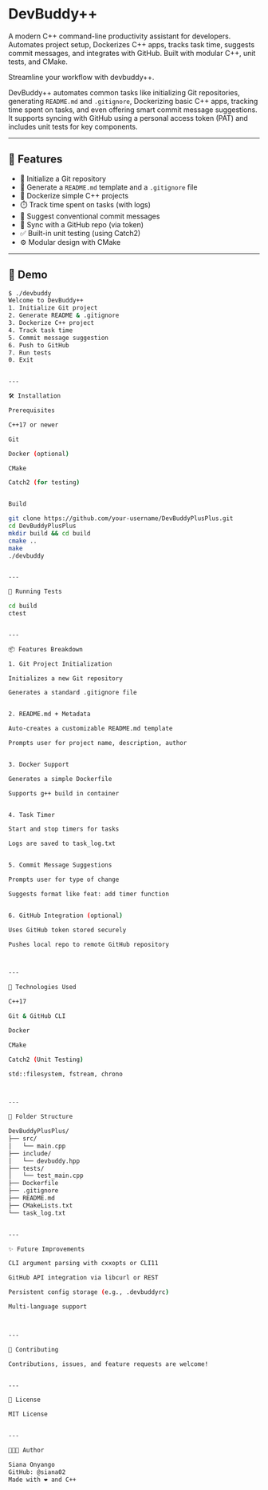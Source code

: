 # DevBuddy++
A modern C++ command-line productivity assistant for developers. Automates project setup, Dockerizes C++ apps, tracks task time, suggests commit messages, and integrates with GitHub. Built with modular C++, unit tests, and CMake.

Streamline your workflow with devbuddy++.

DevBuddy++ automates common tasks like initializing Git repositories, generating `README.md` and `.gitignore`, Dockerizing basic C++ apps, tracking time spent on tasks, and even offering smart commit message suggestions. It supports syncing with GitHub using a personal access token (PAT) and includes unit tests for key components.

---

## 🚀 Features

- 📁 Initialize a Git repository
- 📄 Generate a `README.md` template and a `.gitignore` file
- 🐳 Dockerize simple C++ projects
- ⏱️ Track time spent on tasks (with logs)
- 💬 Suggest conventional commit messages
- 🔗 Sync with a GitHub repo (via token)
- ✅ Built-in unit testing (using Catch2)
- ⚙️ Modular design with CMake

---

## 📸 Demo

```bash
$ ./devbuddy
Welcome to DevBuddy++
1. Initialize Git project
2. Generate README & .gitignore
3. Dockerize C++ project
4. Track task time
5. Commit message suggestion
6. Push to GitHub
7. Run tests
0. Exit


---

🛠️ Installation

Prerequisites

C++17 or newer

Git

Docker (optional)

CMake

Catch2 (for testing)


Build

git clone https://github.com/your-username/DevBuddyPlusPlus.git
cd DevBuddyPlusPlus
mkdir build && cd build
cmake ..
make
./devbuddy


---

🧪 Running Tests

cd build
ctest


---

📦 Features Breakdown

1. Git Project Initialization

Initializes a new Git repository

Generates a standard .gitignore file


2. README.md + Metadata

Auto-creates a customizable README.md template

Prompts user for project name, description, author


3. Docker Support

Generates a simple Dockerfile

Supports g++ build in container


4. Task Timer

Start and stop timers for tasks

Logs are saved to task_log.txt


5. Commit Message Suggestions

Prompts user for type of change

Suggests format like feat: add timer function


6. GitHub Integration (optional)

Uses GitHub token stored securely

Pushes local repo to remote GitHub repository



---

🧠 Technologies Used

C++17

Git & GitHub CLI

Docker

CMake

Catch2 (Unit Testing)

std::filesystem, fstream, chrono



---

📁 Folder Structure

DevBuddyPlusPlus/
├── src/
│   └── main.cpp
├── include/
│   └── devbuddy.hpp
├── tests/
│   └── test_main.cpp
├── Dockerfile
├── .gitignore
├── README.md
├── CMakeLists.txt
└── task_log.txt


---

✨ Future Improvements

CLI argument parsing with cxxopts or CLI11

GitHub API integration via libcurl or REST

Persistent config storage (e.g., .devbuddyrc)

Multi-language support



---

🤝 Contributing

Contributions, issues, and feature requests are welcome!


---

📄 License

MIT License


---

👩🏽‍💻 Author

Siana Onyango
GitHub: @siana02
Made with ❤️ and C++
